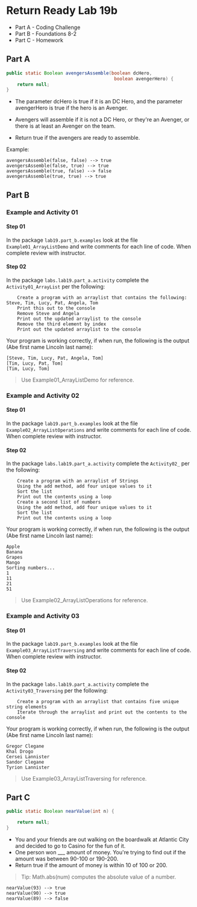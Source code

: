 # Return Ready Lab 19b

* Part A - Coding Challenge
* Part B - Foundations 8-2
* Part C - Homework

## Part A

```java
public static Boolean avengersAssemble(boolean dcHero, 
                                        boolean avengerHero) {
    return null;
}
```

* The parameter dcHero is true if it is an DC Hero,
and the parameter avengerHero is true if the hero is an Avenger. 
* Avengers will assemble if it is not a DC Hero, or they're an Avenger, or there is at least an Avenger on the team.

* Return true if the avengers are ready to assemble.

Example:

```
avengersAssemble(false, false) --> true
avengersAssemble(false, true) --> true
avengersAssemble(true, false) --> false
avengersAssemble(true, true) --> true
```

## Part B

### Example and Activity 01

#### Step 01

In the package `lab19.part_b.examples` look at the file `Example01_ArrayListDemo` and write comments for each line of code. When complete review with instructor.

#### Step 02

In the package `labs.lab19.part_a.activity` complete the `Activity01_ArrayList` per the following:

        Create a program with an arraylist that contains the following: Steve, Tim, Lucy, Pat, Angela, Tom
        Print this out to the console
        Remove Steve and Angela
        Print out the updated arraylist to the console
        Remove the third element by index
        Print out the updated arraylist to the console

Your program is working correctly, if when run, the following is the output (Abe first name Lincoln last name):
```
[Steve, Tim, Lucy, Pat, Angela, Tom]
[Tim, Lucy, Pat, Tom]
[Tim, Lucy, Tom]
```

> Use Example01_ArrayListDemo for reference.


### Example and Activity 02

#### Step 01

In the package `lab19.part_b.examples` look at the file `Example02_ArrayListOperations` and write comments for each line of code. When complete review with instructor.

#### Step 02

In the package `labs.lab19.part_a.activity` complete the `Activity02_` per the following:

        Create a program with an arraylist of Strings
        Using the add method, add four unique values to it
        Sort the list
        Print out the contents using a loop
        Create a second list of numbers
        Using the add method, add four unique values to it
        Sort the list
        Print out the contents using a loop

Your program is working correctly, if when run, the following is the output (Abe first name Lincoln last name):
```
Apple
Banana
Grapes
Mango
Sorting numbers...
1
11
21
51
```

> Use Example02_ArrayListOperations for reference.


### Example and Activity 03

#### Step 01

In the package `lab19.part_b.examples` look at the file `Example03_ArrayListTraversing` and write comments for each line of code. When complete review with instructor.

#### Step 02

In the package `labs.lab19.part_a.activity` complete the `Activity03_Traversing` per the following:

        Create a program with an arraylist that contains five unique string elements
        Iterate through the arraylist and print out the contents to the console

Your program is working correctly, if when run, the following is the output (Abe first name Lincoln last name):
```
Gregor Clegane
Khal Drogo
Cersei Lannister
Sandor Clegane
Tyrion Lannister
```

> Use Example03_ArrayListTraversing for reference.

## Part C

```java
public static Boolean nearValue(int n) {

    return null;
}
```

* You and your friends are out walking on the boardwalk at Atlantic City
and decided to go to Casino for the fun of it.
* One person won ___ amount of money. You're trying to find out if the amount was between 90-100 or 190-200. 
* Return true if the amount of money is within 10 of 100 or 200.

> Tip: Math.abs(num) computes the absolute value of a number.
```
nearValue(93) --> true
nearValue(90) --> true
nearValue(89) --> false
```

     